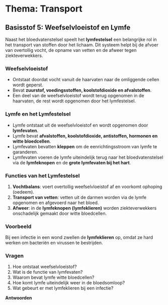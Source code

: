 # **Thema: Transport**

## **Basisstof 5: Weefselvloeistof en Lymfe**
Naast het bloedvatenstelsel speelt het **lymfestelsel** een belangrijke rol in het transport van stoffen door het lichaam. Dit systeem helpt bij de afvoer van overtollig vocht, de opname van vetten en de afweer tegen ziekteverwekkers.

### **Weefselvloeistof**
- Ontstaat doordat vocht vanuit de haarvaten naar de omliggende cellen wordt geperst.
- Bevat **zuurstof, voedingsstoffen, koolstofdioxide en afvalstoffen**.
- Een deel van de weefselvloeistof wordt terug opgenomen in de haarvaten, de rest wordt opgenomen door het lymfestelsel.

### **Lymfe en het Lymfestelsel**
- Lymfe ontstaat uit de weefselvloeistof en wordt opgenomen door **lymfevaten**.
- Lymfe bevat **afvalstoffen, koolstofdioxide, antistoffen, hormonen en witte bloedcellen**.
- Lymfevaten bevatten **kleppen** om de eenrichtingsstroom van lymfe te garanderen.
- Lymfevaten voeren de lymfe uiteindelijk terug naar het bloedvatenstelsel via de **lymfeknopen** en de **grote lymfevaten bij het hart**.

### **Functies van het Lymfestelsel**
1. **Vochtbalans**: voert overtollig weefselvloeistof af en voorkomt ophoping (oedeem).
2. **Transport van vetten**: vetten uit de darmen worden via de lymfe opgenomen en afgevoerd naar het bloed.
3. **Afweer**: in de **lymfeknopen (lymfeklieren)** worden ziekteverwekkers onschadelijk gemaakt door witte bloedcellen.

### **Voorbeeld**
Bij een infectie in een wond zwellen de **lymfeklieren** op, omdat ze hard werken om bacteriën en virussen te bestrijden.

### **Vragen**
1. Hoe ontstaat weefselvloeistof?
2. Wat is de functie van lymfevaten?
3. Waarom bevat lymfe witte bloedcellen?
4. Hoe komt lymfe uiteindelijk weer in de bloedsomloop?
5. Wat gebeurt er met lymfeklieren bij een infectie?

**Antwoorden**
<!--
1. Weefselvloeistof ontstaat doordat vocht uit de haarvaten naar de omliggende cellen wordt geperst.
2. Lymfevaten voeren overtollig vocht en afvalstoffen af en transporteren vetten.
3. Lymfe bevat witte bloedcellen die ziekteverwekkers bestrijden.
4. Lymfe stroomt via de lymfevaten en lymfeklieren terug naar het bloedvatenstelsel bij het hart.
5. Bij een infectie zwellen de lymfeklieren op, omdat ze ziekteverwekkers bestrijden.
-->